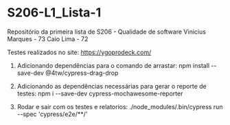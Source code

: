 # S206-L1_Lista-1
Repositório da primeira lista de S206 - Qualidade de software
Vinicius Marques - 73
Caio Lima - 72

Testes realizados no site:
https://ygoprodeck.com/

1. Adicionando dependências para o comando de arrastar:
npm install --save-dev @4tw/cypress-drag-drop

2. Adicionando as dependências necessárias para gerar o reporte de testes:
npm i --save-dev cypress-mochawesome-reporter

3. Rodar e sair com os testes e relatorios:
./node_modules/.bin/cypress run --spec 'cypress/e2e/**/'
